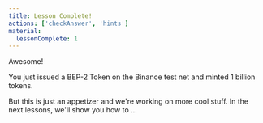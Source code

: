 ```yaml
---
title: Lesson Complete!
actions: ['checkAnswer', 'hints']
material:
  lessonComplete: 1
---
```


Awesome!

You just issued a BEP-2 Token on the Binance test net and minted 1 billion tokens.

But this is just an appetizer and we're working on more cool stuff. In the next lessons, we'll show you how to ...
